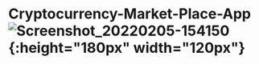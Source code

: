 # Cryptocurrency-Market-Place-App![Screenshot_20220205-154150](https://user-images.githubusercontent.com/89409701/152660680-b3b84846-5e11-4a1f-9a35-436f8bf46a12.png){:height="180px" width="120px"}

